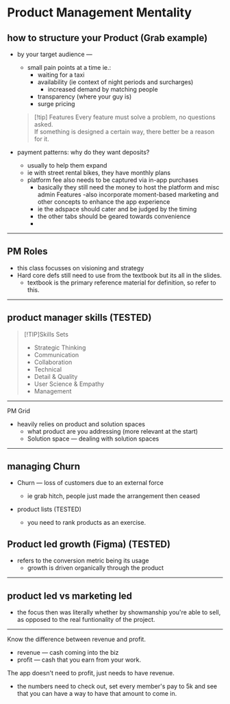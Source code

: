# Product Management Mentality

## how to structure your Product (Grab example)

- by your target audience &#8212;
    - small pain points at a time ie.:
        - waiting for a taxi
        - availability (ie context of night periods and surcharges)
            - increased demand by matching people
        - transparency (where your guy is)
        - surge pricing
    > [!tip] Features
    > Every feature must solve a problem, no questions asked.  
    > If something is designed a certain way, there better be a reason for it.

- payment patterns: why do they want deposits?
    - usually to help them expand
    - ie with street rental bikes, they have monthly plans
    - platform fee also needs to be captured via in-app purchases
        - basically they still need the money to host the platform and misc admin Features
    -also incorporate moment-based marketing and other concepts to enhance the app experience
        - ie the adspace should cater and be judged by the timing
        - the other tabs should be geared towards convenience
        -

---

## PM Roles

- this class focusses on visioning and strategy
- Hard core defs still need to use from the textbook but its all in the slides.
    - textbook is the primary reference material for definition, so refer to this.

---

## product manager skills (TESTED)

> [!TIP]Skills Sets
>
> - Strategic Thinking
> - Communication
> - Collaboration
> - Technical
> - Detail & Quality
> - User Science & Empathy
> - Management

---

PM Grid

- heavily relies on product and solution spaces
    - what product are you addressing (more relevant at the start)
    - Solution space &#8212; dealing with solution spaces

---

## managing Churn

- Churn &#8212; loss of customers due to an external force
    - ie grab hitch, people just made the arrangement then ceased

- product lists (TESTED)
    - you need to rank products as an exercise.

## Product led growth (Figma) (TESTED)

- refers to the conversion metric being its usage
    - growth is driven organically through the product

---

## product led vs marketing led

- the focus then was literally whether by showmanship you're able to sell, as opposed to the real funtionality of the project.

---

Know the difference between revenue and profit.

- revenue &#8212; cash coming into the biz
- profit &#8212; cash that you earn from your work.

The app doesn't need to profit, just needs to have revenue.
- the numbers need to check out, set every member's pay to 5k and see that you can have a way to have that amount to come in.